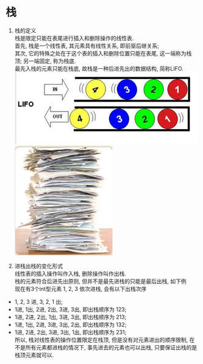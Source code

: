 # 栈

1. 栈的定义  
栈是限定只能在表尾进行插入和删除操作的线性表.  
首先, 栈是一个线性表, 其元素具有线性关系, 即前驱后继关系;  
其次, 它的特殊之处在于这个表的插入和删除位置只能在表尾, 这一端称为栈顶; 另一端固定, 称为栈底.   
最先入栈的元素只能在栈底, 故栈是一种后进先出的数据结构, 简称LIFO.
![1-1](https://github.com/shuanghong/Data-Structures-and-Algorithms/blob/master/DataStruct/Stack/images/Stack_Diagram_0.PNG)
![1-2](https://github.com/shuanghong/Data-Structures-and-Algorithms/blob/master/DataStruct/Stack/images/Stack_Diagram_1.PNG)

2. 进栈出栈的变化形式  
线性表的插入操作叫作入栈, 删除操作叫作出栈.  
栈的元素符合后进先出原则, 但并不是最先进栈的只能是最后出栈, 如下例  
现在有3个int型元素 1, 2, 3 依次进栈, 会有以下出栈次序
 * 1, 2, 3 进, 3, 2, 1 出;
 * 1进, 1出, 2进, 2出, 3进, 3出, 即出栈顺序为 123;
 * 1进, 2进, 2出, 1出, 3进, 3出, 即出栈顺序为 213;
 * 1进, 1出, 2进, 3进, 3出, 2出, 即出栈顺序为 132;
 * 1进, 2进, 2出, 3进, 3出, 1出, 即出栈顺序为 231;  
所以, 栈对线性表的操作位置限定在栈顶, 但是没有对元素进出的顺序限制, 在不是所有元素都进栈的情况下, 事先进去的元素也可以出栈, 只要保证出栈的是栈顶元素就可以.

